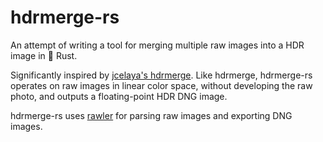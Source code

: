 # hdrmerge-rs
An attempt of writing a tool for merging multiple raw images into a HDR image in 🦀 Rust.

Significantly inspired by [jcelaya's hdrmerge](https://github.com/jcelaya/hdrmerge).
Like hdrmerge, hdrmerge-rs operates on raw images in linear color space, without developing the raw photo, and outputs a floating-point HDR DNG image.

hdrmerge-rs uses [rawler](https://crates.io/crates/rawler) for parsing raw images and exporting DNG images.
